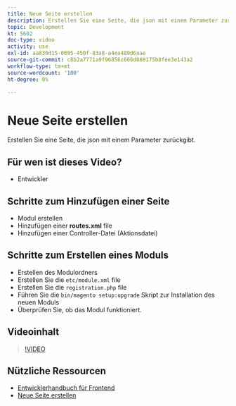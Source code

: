 ```yaml
---
title: Neue Seite erstellen
description: Erstellen Sie eine Seite, die json mit einem Parameter zurückgibt.
topic: Development
kt: 5602
doc-type: video
activity: use
exl-id: aa830d15-0095-450f-83a8-a4ea489d6aae
source-git-commit: c8b2a7771a9f96856c666d880175b8fee3e143a2
workflow-type: tm+mt
source-wordcount: '100'
ht-degree: 0%

---
```


# Neue Seite erstellen

Erstellen Sie eine Seite, die json mit einem Parameter zurückgibt.

## Für wen ist dieses Video?

- Entwickler

## Schritte zum Hinzufügen einer Seite

- Modul erstellen
- Hinzufügen einer **routes.xml** file
- Hinzufügen einer Controller-Datei (Aktionsdatei)

## Schritte zum Erstellen eines Moduls

- Erstellen des Modulordners
- Erstellen Sie die `etc/module.xml` file
- Erstellen Sie die `registration.php` file
- Führen Sie die `bin/magento setup:upgrade` Skript zur Installation des neuen Moduls
- Überprüfen Sie, ob das Modul funktioniert.

## Videoinhalt

>[!VIDEO](https://video.tv.adobe.com/v/35816?quality=12&learn=on)

## Nützliche Ressourcen

- [Entwicklerhandbuch für Frontend](https://devdocs.magento.com/guides/v2.4/frontend-dev-guide/bk-frontend-dev-guide.html)
- [Neue Seite erstellen](https://devdocs.magento.com/videos/fundamentals/create-a-new-page/)
